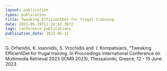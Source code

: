 ```yaml
---
layout: publication
types: publication
title: Tweaking EfficientDet for frugal training
date: 2023-05-19T11:24:42.307Z
tags: conference_publications
publication_date: 2023-06-12
---
```

<!--StartFragment-->

G. Orfanidis, K. Ioannidis, S. Vrochidis and  I. Kompatsiaris, “Tweaking EfficientDet for frugal training. In Proccedings International Conference on Multimedia Retrieval 2023 (ICMR 2023), Thessaloniki, Greece, 12 - 15 June 2023

<!--EndFragment-->